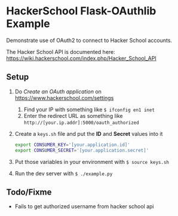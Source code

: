 # HackerSchool Flask-OAuthlib Example

Demonstrate use of OAuth2 to connect to Hacker School accounts.

The Hacker School API is documented here: https://wiki.hackerschool.com/index.php/Hacker_School_API

## Setup

1. Do *Create an OAuth application* on https://www.hackerschool.com/settings
   1. Find your IP with something like `$ ifconfig en1 inet`
   2. Enter the redirect URL as something like `http://[your.ip.addr]:5000/oauth_authorized`
2. Create a `keys.sh` file and put the **ID** and **Secret** values into it
   ```bash
   export CONSUMER_KEY='[your.application.id]'
   export CONSUMER_SECRET='[your.application.secret]'
   ```

3. Put those variables in your environment with `$ source keys.sh`
4. Run the dev server with `$ ./example.py`

## Todo/Fixme

* Fails to get authorized username from hacker school api
